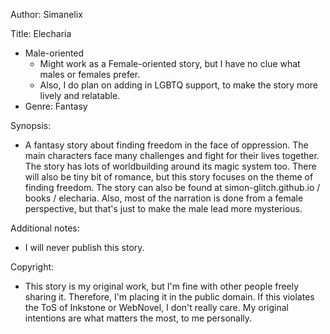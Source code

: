 
Author: Simanelix

Title: Elecharia
* Male-oriented
    * Might work as a Female-oriented story, but I have no clue what males or females prefer.
    * Also, I do plan on adding in LGBTQ support, to make the story more lively and relatable.
* Genre: Fantasy

Synopsis:
* A fantasy story about finding freedom in the face of oppression. The main characters face many challenges and fight for their lives together. The story has lots of worldbuilding around its magic system too. There will also be tiny bit of romance, but this story focuses on the theme of finding freedom. The story can also be found at simon-glitch.github.io / books / elecharia. Also, most of the narration is done from a female perspective, but that's just to make the male lead more mysterious.

Additional notes:
* I will never publish this story.

Copyright:
* This story is my original work, but I'm fine with other people freely sharing it. Therefore, I'm placing it in the public domain. If this violates the ToS of Inkstone or WebNovel, I don't really care. My original intentions are what matters the most, to me personally.

